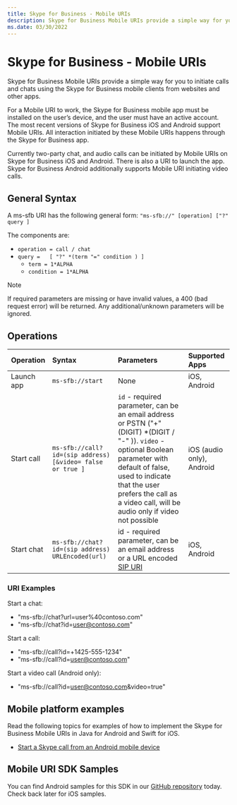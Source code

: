 ```yaml
---
title: Skype for Business - Mobile URIs
description: Skype for Business Mobile URIs provide a simple way for you to initiate calls and chats using the Skype for Business mobile clients from websites and other apps.
ms.date: 03/30/2022
---
```


# Skype for Business - Mobile URIs

Skype for Business Mobile URIs provide a simple way for you to initiate calls and chats using the Skype for Business mobile clients from websites and other apps.

For a Mobile URI to work, the Skype for Business mobile app must be installed on the user’s device, and the user must have an active account. The most recent versions of Skype for Business iOS and Android support Mobile URIs. All interaction initiated by these Mobile URIs happens through the Skype for Business app.

Currently two-party chat, and audio calls can be initiated by Mobile URIs on Skype for Business iOS and Android. There is also a URI to launch the app.  Skype for Business Android additionally supports Mobile URI initiating video calls.

## General Syntax

A ms-sfb URI has the following general form: `"ms-sfb://" [operation] ["?" query ]`

The components are:

- `operation = call / chat`
- `query =   [ "?" *(term "=" condition ) ]`
  - `term = 1*ALPHA`
  - `condition = 1*ALPHA`

> [!NOTE]
> If required parameters are missing or have invalid values, a 400 (bad request error) will be returned. Any additional/unknown parameters will be ignored.

## Operations

| Operation        | Syntax           | Parameters | Supported Apps  |
| ------------- |:-------------|:-----|:-----|
| Launch app     | `ms-sfb://start` | None | iOS, Android |
| Start call     | `ms-sfb://call?id=(sip address) [&video= false or true ]`|`id` -   required parameter, can be an email address or PSTN ("+" (DIGIT) *(DIGIT / "-" )). `video` - optional Boolean parameter with default of false, used to indicate that the user prefers the call as a video call, will be audio only if video not possible |  iOS (audio only), Android |
| Start chat | `ms-sfb://chat?id=(sip address)  URLEncoded(url)`|id -   required parameter, can be an email address or a URL encoded [SIP URI](https://msdn.microsoft.com/library/office/hh347488(v=office.14).aspx) | iOS, Android|

### URI Examples

Start a chat:

- "ms-sfb://chat?url=user%40contoso.com"
- "ms-sfb://chat?id=user@contoso.com"

Start a call:

- "ms-sfb://call?id=+1425-555-1234"
- "ms-sfb://call?id=user@contoso.com"

Start a video call (Android only):

- "ms-sfb://call?id=user@contoso.com&video=true"

## Mobile platform examples

Read the following topics for examples of how to implement the Skype for Business Mobile URIs in Java for Android and Swift for iOS.

- [Start a Skype call from an Android mobile device](AndroidCall.md)

## Mobile URI SDK Samples

You can find Android samples for this SDK in our [GitHub repository](https://github.com/OfficeDev/Skype-for-Business-Android-Uri-Sample) today.
Check back later for iOS samples.
